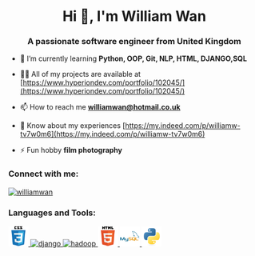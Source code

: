 <h1 align="center">Hi 👋, I'm William Wan</h1>
<h3 align="center">A passionate software engineer from United Kingdom</h3>

- 🌱 I’m currently learning **Python, OOP, Git, NLP, HTML, DJANGO,SQL**

- 👨‍💻 All of my projects are available at [https://www.hyperiondev.com/portfolio/102045/](https://www.hyperiondev.com/portfolio/102045/)

- 📫 How to reach me **williamwan@hotmail.co.uk**

- 📄 Know about my experiences [https://my.indeed.com/p/williamw-tv7w0m6](https://my.indeed.com/p/williamw-tv7w0m6)

- ⚡ Fun hobby **film photography**

<h3 align="left">Connect with me:</h3>
<p align="left">
<a href="https://linkedin.com/in/williamwan" target="blank"><img align="center" src="https://raw.githubusercontent.com/rahuldkjain/github-profile-readme-generator/master/src/images/icons/Social/linked-in-alt.svg" alt="williamwan" height="30" width="40" /></a>
</p>

<h3 align="left">Languages and Tools:</h3>
<p align="left"> <a href="https://www.w3schools.com/css/" target="_blank" rel="noreferrer"> <img src="https://raw.githubusercontent.com/devicons/devicon/master/icons/css3/css3-original-wordmark.svg" alt="css3" width="40" height="40"/> </a> <a href="https://www.djangoproject.com/" target="_blank" rel="noreferrer"> <img src="https://cdn.worldvectorlogo.com/logos/django.svg" alt="django" width="40" height="40"/> </a> <a href="https://hadoop.apache.org/" target="_blank" rel="noreferrer"> <img src="https://www.vectorlogo.zone/logos/apache_hadoop/apache_hadoop-icon.svg" alt="hadoop" width="40" height="40"/> </a> <a href="https://www.w3.org/html/" target="_blank" rel="noreferrer"> <img src="https://raw.githubusercontent.com/devicons/devicon/master/icons/html5/html5-original-wordmark.svg" alt="html5" width="40" height="40"/> </a> <a href="https://www.mysql.com/" target="_blank" rel="noreferrer"> <img src="https://raw.githubusercontent.com/devicons/devicon/master/icons/mysql/mysql-original-wordmark.svg" alt="mysql" width="40" height="40"/> </a> <a href="https://www.python.org" target="_blank" rel="noreferrer"> <img src="https://raw.githubusercontent.com/devicons/devicon/master/icons/python/python-original.svg" alt="python" width="40" height="40"/> </a> </p>
